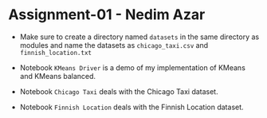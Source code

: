 # Assignment-01 - Nedim Azar

- Make sure to create a directory named `datasets` in the same directory as modules and name the datasets as `chicago_taxi.csv` and `finnish_location.txt`

- Notebook `KMeans Driver` is a demo of my implementation of KMeans and KMeans balanced.

- Notebook `Chicago Taxi` deals with the Chicago Taxi dataset.

- Notebook `Finnish Location` deals with the Finnish Location dataset.

